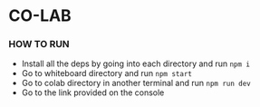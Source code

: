 # CO-LAB


### HOW TO RUN
* Install all the deps by going into each directory and run `npm i`
* Go to whiteboard directory and run `npm start`
* Go to colab directory in another terminal and run `npm run dev`
* Go to the link provided on the console
